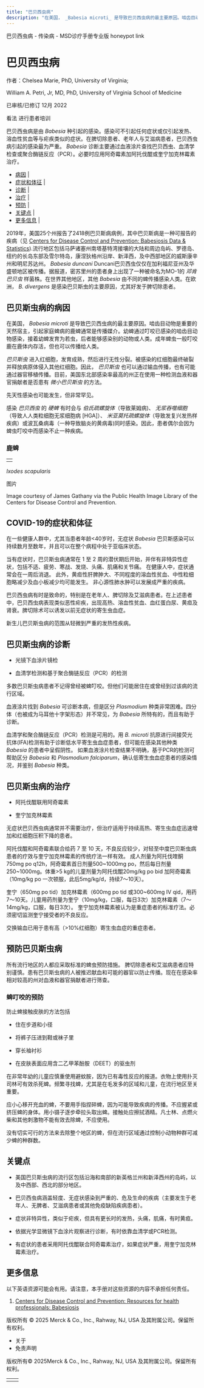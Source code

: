 ```yaml
---
title: "巴贝西虫病"
description: "在美国， _Babesia microti_ 是导致巴贝西虫病的最主要原因。啮齿目动物是重要的天然宿主，引起家庭蜱病的鹿蜱通常是传播媒介。幼蜱通过叮咬已感染的啮齿目动物感染，接着幼蜱发育为若虫，后者能够感染别的动物或人类。成年蜱虫一般叮咬鹿在鹿体内存活，但也可以传播给人类。"
---
```


﻿巴贝西虫病 \- 传染病 \- MSD诊疗手册专业版 honeypot link

# 巴贝西虫病

作者：Chelsea Marie, PhD, University of Virginia;

William A. Petri, Jr, MD, PhD, University of Virginia School of Medicine

已审核/已修订 12月 2022

看法 进行患者培训

巴贝西虫病是由 _Babesia_ 种引起的感染。感染可不引起任何症状或仅引起发热、溶血性贫血等与疟疾类似的症状。在脾切除患者、老年人与艾滋病患者，巴贝西虫病引起的感染最为严重。 _Babesia_ 诊断主要通过血液涂片查找巴贝西虫、血清学检查或聚合酶链反应（PCR）。必要时应用阿奇霉素加阿托伐醌或奎宁加克林霉素治疗。

- [病因](#病因_v1016067_zh) \|
- [症状和体征](#症状和体征_v1016082_zh) \|
- [诊断](#诊断_v1016088_zh) \|
- [治疗](#治疗_v1016101_zh) \|
- [预防](#预防_v29655544_zh) \|
- [关键点](#关键点_v11146257_zh) \|
- [更多信息](#更多信息_v43460437_zh) \|

2019年，美国25个州报告了2418例巴贝斯病病例，其中巴贝斯病是一种可报告的疾病（见 [Centers for Disease Control and Prevention: Babesiosis Data & Statistics](https://www.cdc.gov/parasites/babesiosis/data-statistics/index.html)).流行地区包括马萨诸塞州南塔基特湾接壤的大陆和周边岛屿、罗德岛、纽约的长岛东部及雪尔特岛，康涅狄格州沿岸、新泽西，及中西部地区的威斯康辛州和明尼苏达州。 _Babesia duncani_ Duncani巴贝西虫仅仅在加利福尼亚州及华盛顿地区被传播。据报道，密苏里州的患者身上出现了一种被命名为MO-1的 _邓肯巴贝虫_ 样菌株。在世界其他地区，其他 _Babesia_ 由不同的蜱传播感染人类。在欧洲， _B. divergens_ 是感染巴贝斯虫的主要原因，尤其好发于脾切除患者。

## 巴贝斯虫病的病因

在美国， _Babesia microti_ 是导致巴贝西虫病的最主要原因。啮齿目动物是重要的天然宿主，引起家庭蜱病的鹿蜱通常是传播媒介。幼蜱通过叮咬已感染的啮齿目动物感染，接着幼蜱发育为若虫，后者能够感染别的动物或人类。成年蜱虫一般叮咬鹿在鹿体内存活，但也可以传播给人类。

_巴贝斯虫_ 进入红细胞，发育成熟，然后进行无性分裂。被感染的红细胞最终破裂并释放病原体侵入其他红细胞。因此， _巴贝斯虫_ 也可以通过输血传播，也有可能通过器官移植传播。目前，美国东北部感染率最高的州正在使用一种检测血液和器官捐献者是否患有 _微小巴贝斯虫_ 的方法。

先天性感染也可能发生，但非常罕见。

感染 _巴贝西虫_ 的 _硬蜱_ 有时会与 _伯氏疏螺旋体_（导致莱姆病)、 _无浆吞噬细胞_（导致人人类粒细胞无浆细胞病 \[HGA\]）、 _米亚莫托疏螺旋体_（导致发复兴发热样疾病）或波瓦桑病毒（一种导致脑炎的黄病毒)同时感染。因此，患者偶尔会因为蜱虫叮咬中而感染不止一种疾病。

### 鹿蜱

|     |
| --- |
|  |

_Ixodes scapularis_



图片

Image courtesy of James Gathany via the Public Health Image Library of the Centers for Disease Control and Prevention.

## COVID-19的症状和体征

在一些健康人群中，尤其当患者年龄<40岁时，无症状 _Babesia_ 巴贝斯感染可以持续数月至数年，并且可以在整个病程中处于亚临床状态。

当有症状时，巴贝斯虫病通常在 1 至 2 周的潜伏期后开始，并伴有非特异性症状，包括不适、疲劳、寒战、发烧、头痛、肌痛和关节痛。 在健康人中，症状通常会在一周后消退。 此外，黄疸性肝脾肿大、不同程度的溶血性贫血、中性粒细胞略减少及血小板减少均可能发生。 非心源性肺水肿可以发展成严重的疾病。

巴贝西虫病有时是致命的，特别是在老年人、脾切除及艾滋病患者。在上述患者中，巴贝西虫病表现类似恶性疟疾，出现高热、溶血性贫血、血红蛋白尿、黄疸及肾衰。脾切除术可以诱发以前无症状的寄生虫血症。

新生儿巴贝斯虫病的范围从轻微到严重的发热性疾病。

## 巴贝斯虫病的诊断

- 光镜下血涂片镜检

- 血清学检测和基于聚合酶链反应（PCR）的检测


多数巴贝斯虫病患者不记得曾经被蜱叮咬。但他们可能居住在或曾经到过该病的流行区域。

血液涂片找到 _Babesia_ 可诊断本病，但是区分 _Plasmodium_ 种类非常困难。四分体（也被成为马耳他十字架形态）并不常见，为 _Babesia_ 所特有的，而且有助于诊断。

血清学和聚合酶链反应（PCR）检测是可用的。用 _B. microti_ 抗原进行间接荧光抗体(IFA)检测有助于诊断低水平寄生虫血症患者，但可能在感染其他种类 _Babesia_ 的患者中呈假阴性。 如果血液涂片检查结果不明确，基于PCR的检测可帮助区分 _Babesia_ 和 _Plasmodium falciparum_，确认低寄生虫血症患者的感染情况，并鉴别 _Babesia_ 种类。

## 巴贝斯虫病的治疗

- 阿托伐醌联用阿奇霉素

- 奎宁加克林霉素


无症状巴贝西虫病通常并不需要治疗，但治疗适用于持续高热、寄生虫血症迅速增加和红细胞压积下降的患者。

阿托伐醌和阿奇霉素联合给药 7 至 10 天，不良反应较少，对轻至中度巴贝斯虫病患者的疗效与奎宁加克林霉素的传统疗法一样有效。 成人剂量为阿托伐喹酮750mg po q12h，阿奇霉素首日剂量500~1000mg po，然后每日剂量250~1000mg。体重>5 kg的儿童剂量为阿托伐醌20mg/kg po bid 加阿奇霉素（10mg/kg po 一次顿服，此后5mg/kg/d，持续7～10天）。

奎宁（650mg po tid）加克林霉素（600mg po tid 或300~600mg IV qid，用药7～10天。儿童用药剂量为奎宁（10mg/kg，口服，每日3次）加克林霉素（7～14mg/kg，口服，每日3次）。 奎宁加克林霉素被认为是重症患者的标准疗法。必须密切监测奎宁接受者的不良反应。

交换输血已用于患有高（>10%红细胞）寄生虫血症的重症患者。

## 预防巴贝斯虫病

所有流行地区的人都应采取标准的蜱虫预防措施。 脾切除患者和艾滋病患者应特别谨慎。患有巴贝斯虫病的人被推迟献血和可能的器官以防止传播。现在在感染率相对较高的州对血液和器官捐献者进行筛查。

### 蜱叮咬的预防

防止蜱接触皮肤的方法包括

- 住在步道和小径

- 将裤子压进到鞋或袜子里

- 穿长袖衬衫

- 在皮肤表面应用含二乙甲苯酚胺（DEET）的驱虫剂


在非常年幼的儿童应慎重使用避蚊胺，因为已有毒性反应的报道。衣物上使用扑灭司林可有效杀死蜱。频繁寻找蜱，尤其是在毛发多的区域和儿童，在流行地区至关重要。

应小心移开充血的蜱，不要用手指捏碎蜱，因为可能导致疾病的传播。不应握紧或挤压蜱的身体。用小镊子逐步牵拉头取出蜱。接触处应擦拭酒精。凡士林、点燃火柴和其他刺激物不能有效去除蜱，不应使用。

没有切实可行的方法来去除整个地区的蜱，但在流行区域通过控制小动物种群可减少蜱的种群数。

## 关键点

- 美国巴贝斯虫病的流行区包括沿海和南部的新英格兰州和新泽西州的岛屿，以及中西部、西北的部分地区。

- 巴贝西虫病涵盖轻度、无症状感染到严重的、危及生命的疾病（主要发生于老年人、无脾者、艾滋病患者或其他免疫缺陷疾病患者）。

- 症状非特异性，类似于疟疾，但具有更长时的发热，头痛，肌痛，有时黄疸。

- 依据光学显微镜下血涂片观察进行诊断，有时依靠血清学或PCR检测。

- 有症状的患者采用阿托伐醌联合阿奇霉素治疗，如果症状严重，用奎宁加克林霉素治疗。


## 更多信息

以下英语资源可能会有用。请注意，本手册对这些资源的内容不承担任何责任。

1. [Centers for Disease Control and Prevention: Resources for health professionals: Babesiosis](http://www.cdc.gov/parasites/babesiosis/health_professionals/index.html)




版权所有 © 2025
Merck & Co., Inc., Rahway, NJ, USA 及其附属公司。保留所有权利。

- 关于
- 免责声明

版权所有© 2025Merck & Co., Inc., Rahway, NJ, USA 及其附属公司。保留所有权利。

|     |     |
| --- | --- |
|  |  |